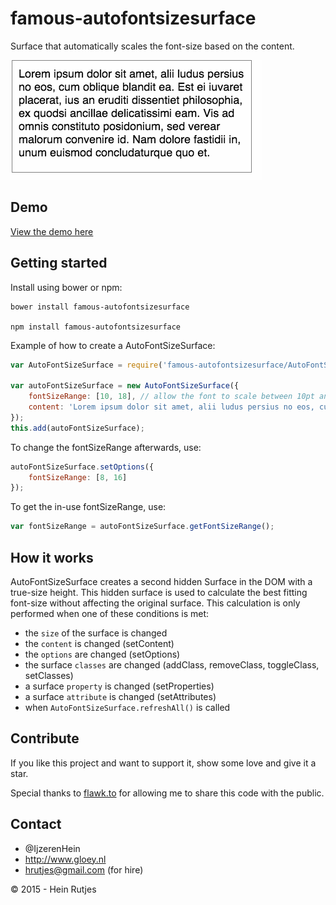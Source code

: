 famous-autofontsizesurface
==========

Surface that automatically scales the font-size based on the content.

![Screenshot](screenshot.gif)


## Demo

[View the demo here](https://rawgit.com/IjzerenHein/famous-autofontsizesurface/master/demo/index.html)

    
## Getting started

Install using bower or npm:

    bower install famous-autofontsizesurface

    npm install famous-autofontsizesurface

Example of how to create a AutoFontSizeSurface:

```javascript
var AutoFontSizeSurface = require('famous-autofontsizesurface/AutoFontSizeSurface');

var autoFontSizeSurface = new AutoFontSizeSurface({
    fontSizeRange: [10, 18], // allow the font to scale between 10pt and 18pt.
    content: 'Lorem ipsum dolor sit amet, alii ludus persius no eos, cum oblique blandit ea. Est ei iuvaret placerat, ius an eruditi dissentiet philosophia, ex quodsi ancillae delicatissimi eam. Vis ad omnis constituto posidonium, sed verear malorum convenire id. Nam dolore fastidii in, unum euismod concludaturque quo et.',
});
this.add(autoFontSizeSurface);
```

To change the fontSizeRange afterwards, use:

```javascript
autoFontSizeSurface.setOptions({
    fontSizeRange: [8, 16]
});
```

To get the in-use fontSizeRange, use:

```javascript
var fontSizeRange = autoFontSizeSurface.getFontSizeRange();
```

## How it works

AutoFontSizeSurface creates a second hidden Surface in the DOM with a true-size height. This hidden surface is used to
calculate the best fitting font-size without affecting the original surface. This calculation is only performed when one
of these conditions is met:
- the `size` of the surface is changed
- the `content` is changed (setContent)
- the `options` are changed (setOptions)
- the surface `classes` are changed (addClass, removeClass, toggleClass, setClasses)
- a surface `property` is changed (setProperties)
- a surface `attribute` is changed (setAttributes)
- when `AutoFontSizeSurface.refreshAll()` is called


## Contribute

If you like this project and want to support it, show some love
and give it a star.

Special thanks to [flawk.to](http://www.flawk.to) for allowing me to share this code with the public.


## Contact
- 	@IjzerenHein
- 	http://www.gloey.nl
- 	hrutjes@gmail.com (for hire)

© 2015 - Hein Rutjes
